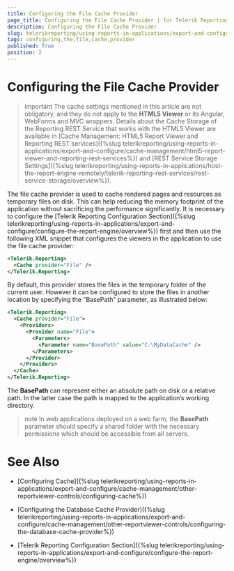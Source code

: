 ```yaml
---
title: Configuring the File Cache Provider
page_title: Configuring the File Cache Provider | for Telerik Reporting Documentation
description: Configuring the File Cache Provider
slug: telerikreporting/using-reports-in-applications/export-and-configure/cache-management/other-reportviewer-controls/configuring-the-file-cache-provider
tags: configuring,the,file,cache,provider
published: True
position: 2
---
```


# Configuring the File Cache Provider



>important The cache settings mentioned in this article are not obligatory, and they do not apply to the            __HTML5 Viewer__  or its Angular, WebForms and MVC wrappers. Details about the Cache Storage of the Reporting REST           Service that works with the HTML5 Viewer are available in           [Cache Management: HTML5 Report Viewer and Reporting REST services]({%slug telerikreporting/using-reports-in-applications/export-and-configure/cache-management/html5-report-viewer-and-reporting-rest-services%})           and [REST Service Storage Settings]({%slug telerikreporting/using-reports-in-applications/host-the-report-engine-remotely/telerik-reporting-rest-services/rest-service-storage/overview%}).         


The file cache provider is used to cache rendered pages and resources as temporary files on disk. This can help         reducing the memory footprint of the application without sacrificing the performance significantly. It is necessary to configure         the [Telerik Reporting Configuration Section]({%slug telerikreporting/using-reports-in-applications/export-and-configure/configure-the-report-engine/overview%}) first and then use the following XML snippet that         configures the viewers in the application to use the file cache provider:       

	
````xml
<Telerik.Reporting>
  <Cache provider="File" />
</Telerik.Reporting>
````



By default, this provider stores the files in the temporary folder of the current user. However it can be configured to store         the files in another location by specifying the "BasePath" parameter, as illustrated below:       

	
````xml
<Telerik.Reporting>
  <Cache provider="File">
    <Providers>
      <Provider name="File">
        <Parameters>
          <Parameter name="BasePath" value="C:\MyDataCache" />
        </Parameters>
      </Provider>
    </Providers>
  </Cache>
</Telerik.Reporting>
````



The __BasePath__  can represent either an absolute path on disk or a relative path. In the latter case the path is mapped to the         application’s working directory.       

>note In web applications deployed on a web farm, the  __BasePath__  parameter should           specify a shared folder with the necessary permissions which should be accessible from all servers.         


# See Also


 * [Configuring Cache]({%slug telerikreporting/using-reports-in-applications/export-and-configure/cache-management/other-reportviewer-controls/configuring-cache%})

 * [Configuring the Database Cache Provider]({%slug telerikreporting/using-reports-in-applications/export-and-configure/cache-management/other-reportviewer-controls/configuring-the-database-cache-provider%})

 * [Telerik Reporting Configuration Section]({%slug telerikreporting/using-reports-in-applications/export-and-configure/configure-the-report-engine/overview%})
